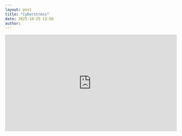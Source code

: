 ```yaml
---
layout: post
title: "Cyberstress"
date: 2025-10-25 12:50
author:
---
```


<iframe width="560" height="315" src="https://www.youtube.com/embed/DVprerMi5Dg?si=x89Ze_svQN5gu3-u" title="YouTube video player" frameborder="0" allow="accelerometer; autoplay; clipboard-write; encrypted-media; gyroscope; picture-in-picture; web-share" referrerpolicy="strict-origin-when-cross-origin" allowfullscreen></iframe>
